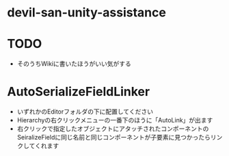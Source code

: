 # devil-san-unity-assistance

# TODO
- そのうちWikiに書いたほうがいい気がする

# AutoSerializeFieldLinker
- いずれかのEditorフォルダの下に配置してください
- Hierarchyの右クリックメニューの一番下のほうに「AutoLink」が出ます
- 右クリックで指定したオブジェクトにアタッチされたコンポーネントのSeiralizeFieldに同じ名前と同じコンポーネントが子要素に見つかったらリンクしてくれます
